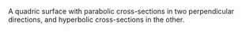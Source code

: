 A quadric surface with parabolic cross-sections in two perpendicular
directions, and hyperbolic cross-sections in the other.
